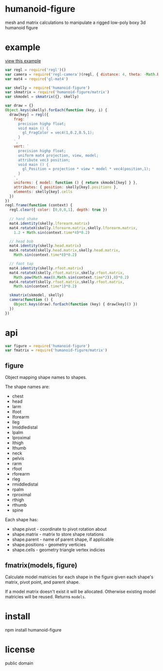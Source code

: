 # humanoid-figure

mesh and matrix calculations to manipulate a rigged low-poly boxy 3d humanoid
figure

# example

[view this example](https://substack.neocities.org/example/humanoid-figure.html)

``` js
var regl = require('regl')()
var camera = require('regl-camera')(regl, { distance: 4, theta: -Math.PI/4 })
var mat4 = require('gl-mat4')

var skelly = require('humanoid-figure')
var skmatrix = require('humanoid-figure/matrix')
var skmodel = skmatrix({}, skelly)

var draw = {}
Object.keys(skelly).forEach(function (key, i) {
  draw[key] = regl({
    frag: `
      precision highp float;
      void main () {
        gl_FragColor = vec4(1,0.2,0.5,1);
      }
    `,
    vert: `
      precision highp float;
      uniform mat4 projection, view, model;
      attribute vec3 position;
      void main () {
        gl_Position = projection * view * model * vec4(position,1);
      }
    `,
    uniforms: { model: function () { return skmodel[key] } },
    attributes: { position: skelly[key].positions },
    elements: skelly[key].cells
  })
})
regl.frame(function (context) {
  regl.clear({ color: [0,0,0,1], depth: true })
  
  // hand shake
  mat4.identity(skelly.lforearm.matrix)
  mat4.rotateX(skelly.lforearm.matrix,skelly.lforearm.matrix,
    1.2 + Math.sin(context.time*4)*0.2)

  // head bob
  mat4.identity(skelly.head.matrix)
  mat4.rotateX(skelly.head.matrix,skelly.head.matrix,
    Math.sin(context.time*8)*0.2)

  // foot tap
  mat4.identity(skelly.rfoot.matrix)
  mat4.rotateX(skelly.rfoot.matrix,skelly.rfoot.matrix,
    Math.pow(Math.max(0,Math.sin(context.time*2)),8)*0.2)
  mat4.rotateY(skelly.rfoot.matrix,skelly.rfoot.matrix,
    Math.sin(context.time*1)*0.2)

  skmatrix(skmodel, skelly)
  camera(function () {
    Object.keys(draw).forEach(function (key) { draw[key]() })
  })
})
```

# api

``` js
var figure = require('humanoid-figure')
var fmatrix = require('humanoid-figure/matrix')
```

## figure

Object mapping shape names to shapes.

The shape names are:

* chest
* head
* larm
* lfoot
* lforearm
* lleg
* lmiddledistal
* lpalm
* lproximal
* lthigh
* lthumb
* neck
* pelvis
* rarm
* rfoot
* rforearm
* rleg
* rmiddledistal
* rpalm
* rproximal
* rthigh
* rthumb
* spine

Each shape has:

* shape.pivot - coordinate to pivot rotation about
* shape.matrix - matrix to store shape rotations
* shape.parent - name of parent shape, if applicable
* shape.positions - geometry verticies
* shape.cells - geometry triangle vertex indicies

## fmatrix(models, figure)

Calculate model matricies for each shape in the figure given each shape's
matrix, pivot point, and parent shape.

If a model matrix doesn't exist it will be allocated. Otherwise existing model
matricies will be reused. Returns `models`.

# install

npm install humanoid-figure

# license

public domain
